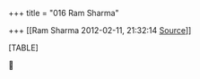 +++
title = "016 Ram Sharma"

+++
[[Ram Sharma	2012-02-11, 21:32:14 [Source](https://groups.google.com/g/bvparishat/c/q3t--ylMwIU)]]



[TABLE]



